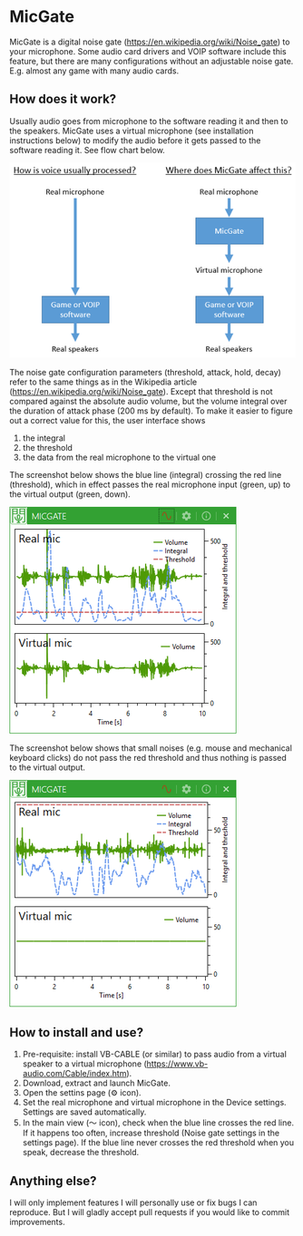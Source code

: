 # MicGate

MicGate is a digital noise gate (https://en.wikipedia.org/wiki/Noise_gate) to your microphone. Some audio card drivers and VOIP software include this feature, but there are many configurations without an adjustable noise gate. E.g. almost any game with many audio cards.

## How does it work?

Usually audio goes from microphone to the software reading it and then to the speakers. MicGate uses a virtual microphone (see installation instructions below) to modify the audio before it gets passed to the software reading it. See flow chart below.

![Audio flow](/Images/readme_audio_flow.png)

The noise gate configuration parameters (threshold, attack, hold, decay) refer to the same things as in the Wikipedia article (https://en.wikipedia.org/wiki/Noise_gate). Except that threshold is not compared against the absolute audio volume, but the volume integral over the duration of attack phase (200 ms by default). To make it easier to figure out a correct value for this, the user interface shows

1. the integral
2. the threshold
3. the data from the real microphone to the virtual one

The screenshot below shows the blue line (integral) crossing the red line (threshold), which in effect passes the real microphone input (green, up) to the virtual output (green, down).

![Treshold passing](/Images/readme_threshold_above.png)

The screenshot below shows that small noises (e.g. mouse and mechanical keyboard clicks) do not pass the red threshold and thus nothing is passed to the virtual output.

![Treshold passing](/Images/readme_threshold_below.png)

## How to install and use?

1. Pre-requisite: install VB-CABLE (or similar) to pass audio from a virtual speaker to a virtual microphone (https://www.vb-audio.com/Cable/index.htm).
2. Download, extract and launch MicGate.
3. Open the settins page (⚙ icon).
4. Set the real microphone and virtual microphone in the Device settings. Settings are saved automatically.
5. In the main view (〜 icon), check when the blue line crosses the red line. If it happens too often, increase threshold (Noise gate settings in the settings page). If the blue line never crosses the red threshold when you speak, decrease the threshold.

## Anything else?

I will only implement features I will personally use or fix bugs I can reproduce. But I will gladly accept pull requests if you would like to commit improvements.
